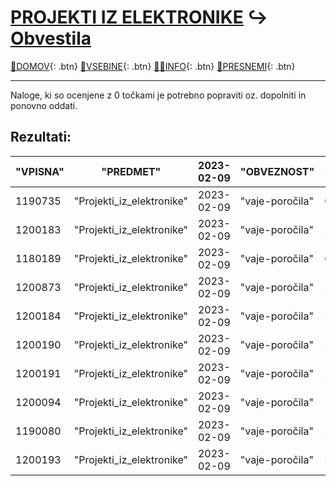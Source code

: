 # [PROJEKTI IZ ELEKTRONIKE](../index) ↪ [Obvestila](./index.md)

[🏡DOMOV](../index.md){: .btn}
[📝VSEBINE](../Vsebine/index.md){: .btn}
[👨‍🎓INFO](../info.md){: .btn}
[💾PRESNEMI](../Presnemi/index.md){: .btn}

---
 
Naloge, ki so ocenjene z 0 točkami je potrebno popraviti oz. dopolniti in ponovno oddati.

## Rezultati:

| "VPISNA" | "PREDMET" | 2023-02-09 | "OBVEZNOST" | "TOČKE" | "OCENA [%]" |  | "N8" | "N7" | "N6" | "N5" | "N4" | "N3" | "N2" | "N1" |
| ---- | ---- | ---- | ---- | ---- | ---- | ---- | ---- | ---- | ---- | ---- | ---- | ---- | ---- | ---- |
| 1190735 | "Projekti_iz_elektronike" | 2023-02-09 | "vaje-poročila" | 0 | 0% |  | 0 | 0 | 0 | 0 | 0 | 0 | 0 | 0 |
| 1200183 | "Projekti_iz_elektronike" | 2023-02-09 | "vaje-poročila" | 265 | 88% |  | 20 | 20 | 35 | 20 | 50 | 70 | 20 | 30 |
| 1180189 | "Projekti_iz_elektronike" | 2023-02-09 | "vaje-poročila" | 0 | 0% |  | 0 | 0 | 0 | 0 | 0 | 0 | 0 | 0 |
| 1200873 | "Projekti_iz_elektronike" | 2023-02-09 | "vaje-poročila" | 265 | 88% |  | 20 | 20 | 35 | 15 | 50 | 70 | 25 | 30 |
| 1200184 | "Projekti_iz_elektronike" | 2023-02-09 | "vaje-poročila" | 245 | 82% |  | 20 | 20 | 30 | 20 | 40 | 60 | 25 | 30 |
| 1200190 | "Projekti_iz_elektronike" | 2023-02-09 | "vaje-poročila" | 280 | 93% |  | 20 | 20 | 40 | 25 | 50 | 70 | 25 | 30 |
| 1200191 | "Projekti_iz_elektronike" | 2023-02-09 | "vaje-poročila" | 290 | 97% |  | 20 | 20 | 40 | 30 | 50 | 75 | 25 | 30 |
| 1200094 | "Projekti_iz_elektronike" | 2023-02-09 | "vaje-poročila" | -135 | -45% | "nepopolna poročila" | 0 | 10 | 0 | 0 | 0 | 65 | 30 | 30 |
| 1190080 | "Projekti_iz_elektronike" | 2023-02-09 | "vaje-poročila" | 265 | 88% |  | 20 | 20 | 40 | 20 | 50 | 65 | 20 | 30 |
| 1200193 | "Projekti_iz_elektronike" | 2023-02-09 | "vaje-poročila" | 280 | 93% |  | 20 | 20 | 40 | 25 | 50 | 70 | 25 | 30 |

